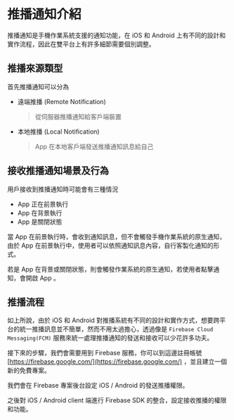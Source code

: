 # 推播通知介紹

推播通知是手機作業系統支援的通知功能，在 iOS 和 Android 上有不同的設計和實作流程，因此在雙平台上有許多細節需要個別調整。

## 推播來源類型

首先推播通知可以分為

- 遠端推播 (Remote Notification) 

  > 從伺服器推播通知給客戶端裝置

- 本地推播 (Local Notification)

  > App 在本地客戶端發送推播通知訊息給自己

## 接收推播通知場景及行為

用戶接收到推播通知時可能會有三種情況

- App 正在前景執行
- App 在背景執行
- App 是關閉狀態

當 App 在前景執行時，會收到通知訊息，但不會觸發手機作業系統的原生通知，由於 App 在前景執行中，使用者可以依照通知訊息內容，自行客製化通知的形式。

若是 App 在背景或關閉狀態，則會觸發作業系統的原生通知，若使用者點擊通知，會開啟 App 。

## 推播流程

如上所說，由於 iOS 和 Android 對推播系統有不同的設計和實作方式，想要跨平台的統一推播訊息並不簡單，然而不用太過擔心，透過像是 `Firebase Cloud Messaging(FCM)` 服務來統一處理推播通知的發送和接收可以少花許多功夫。

接下來的步驟，我們會需要用到 Firebase 服務，你可以到這邊註冊帳號 [https://firebase.google.com/](https://firebase.google.com/) ，並且建立一個新的免費專案。

我們會在 Firebase 專案後台設定 iOS / Android 的發送推播權限。

之後對 iOS / Android client 端進行 Firebase SDK 的整合，設定接收推播的權限和功能。